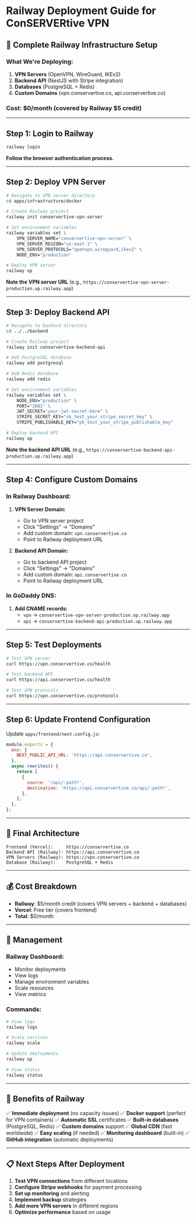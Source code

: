 # Railway Deployment Guide for ConSERVERtive VPN

## 🚀 Complete Railway Infrastructure Setup

### What We're Deploying:
1. **VPN Servers** (OpenVPN, WireGuard, IKEv2)
2. **Backend API** (NestJS with Stripe integration)
3. **Databases** (PostgreSQL + Redis)
4. **Custom Domains** (vpn.conservertive.co, api.conservertive.co)

### Cost: $0/month (covered by Railway $5 credit)

---

## Step 1: Login to Railway

```bash
railway login
```

**Follow the browser authentication process.**

---

## Step 2: Deploy VPN Server

```bash
# Navigate to VPN server directory
cd apps/infrastructure/docker

# Create Railway project
railway init conservertive-vpn-server

# Set environment variables
railway variables set \
    VPN_SERVER_NAME="conservertive-vpn-server" \
    VPN_SERVER_REGION="us-east-1" \
    VPN_SERVER_PROTOCOLS="openvpn,wireguard,ikev2" \
    NODE_ENV="production"

# Deploy VPN server
railway up
```

**Note the VPN server URL** (e.g., `https://conservertive-vpn-server-production.up.railway.app`)

---

## Step 3: Deploy Backend API

```bash
# Navigate to backend directory
cd ../../backend

# Create Railway project
railway init conservertive-backend-api

# Add PostgreSQL database
railway add postgresql

# Add Redis database
railway add redis

# Set environment variables
railway variables set \
    NODE_ENV="production" \
    PORT="3001" \
    JWT_SECRET="your-jwt-secret-here" \
    STRIPE_SECRET_KEY="sk_test_your_stripe_secret_key" \
    STRIPE_PUBLISHABLE_KEY="pk_test_your_stripe_publishable_key"

# Deploy backend API
railway up
```

**Note the backend API URL** (e.g., `https://conservertive-backend-api-production.up.railway.app`)

---

## Step 4: Configure Custom Domains

### In Railway Dashboard:

1. **VPN Server Domain:**
   - Go to VPN server project
   - Click "Settings" → "Domains"
   - Add custom domain: `vpn.conservertive.co`
   - Point to Railway deployment URL

2. **Backend API Domain:**
   - Go to backend API project
   - Click "Settings" → "Domains"
   - Add custom domain: `api.conservertive.co`
   - Point to Railway deployment URL

### In GoDaddy DNS:

1. **Add CNAME records:**
   - `vpn` → `conservertive-vpn-server-production.up.railway.app`
   - `api` → `conservertive-backend-api-production.up.railway.app`

---

## Step 5: Test Deployments

```bash
# Test VPN server
curl https://vpn.conservertive.co/health

# Test backend API
curl https://api.conservertive.co/health

# Test VPN protocols
curl https://vpn.conservertive.co/protocols
```

---

## Step 6: Update Frontend Configuration

Update `apps/frontend/next.config.js`:

```javascript
module.exports = {
  env: {
    NEXT_PUBLIC_API_URL: 'https://api.conservertive.co',
  },
  async rewrites() {
    return [
      {
        source: '/api/:path*',
        destination: 'https://api.conservertive.co/api/:path*',
      },
    ];
  },
};
```

---

## 🎯 Final Architecture

```
Frontend (Vercel):     https://conservertive.co
Backend API (Railway): https://api.conservertive.co
VPN Servers (Railway): https://vpn.conservertive.co
Database (Railway):    PostgreSQL + Redis
```

---

## 💰 Cost Breakdown

- **Railway**: $5/month credit (covers VPN servers + backend + databases)
- **Vercel**: Free tier (covers frontend)
- **Total**: $0/month

---

## 🔧 Management

### Railway Dashboard:
- Monitor deployments
- View logs
- Manage environment variables
- Scale resources
- View metrics

### Commands:
```bash
# View logs
railway logs

# Scale services
railway scale

# Update deployments
railway up

# View status
railway status
```

---

## 🚀 Benefits of Railway

✅ **Immediate deployment** (no capacity issues)
✅ **Docker support** (perfect for VPN containers)
✅ **Automatic SSL** certificates
✅ **Built-in databases** (PostgreSQL, Redis)
✅ **Custom domains** support
✅ **Global CDN** (fast worldwide)
✅ **Easy scaling** (if needed)
✅ **Monitoring dashboard** (built-in)
✅ **GitHub integration** (automatic deployments)

---

## 📋 Next Steps After Deployment

1. **Test VPN connections** from different locations
2. **Configure Stripe webhooks** for payment processing
3. **Set up monitoring** and alerting
4. **Implement backup** strategies
5. **Add more VPN servers** in different regions
6. **Optimize performance** based on usage


